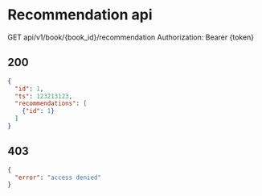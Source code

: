 # Recommendation api

GET api/v1/book/{book_id}/recommendation
Authorization: Bearer {token}

## 200

```json
{
  "id": 1,
  "ts": 123213123,
  "recommendations": [
    {"id": 1}
  ]
}
```

## 403

```json
{
  "error": "access denied"
}
```
